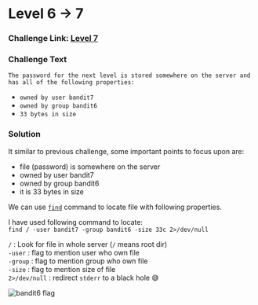 # Level 6 -> 7

### Challenge Link: [Level 7](http://overthewire.org/wargames/bandit/bandit7.html)

### Challenge Text

```The password for the next level is stored somewhere on the server and has all of the following properties:```

- `owned by user bandit7`
- `owned by group bandit6`
- `33 bytes in size`
### Solution
It similar to previous challenge, some important points to focus upon are:
- file (password) is somewhere on the server
- owned by user bandit7
- owned by group bandit6
- it is 33 bytes in size

We can use [`find`](https://man7.org/linux/man-pages/man1/find.1.html) command to locate file with following properties.

I have used following command to locate:<br>
```find / -user bandit7 -group bandit6 -size 33c 2>/dev/null```

`/` : Look for file in whole server (`/` means root dir)<br>
`-user` : flag to mention user who own file<br>
`-group` : flag to mention group who own file<br>
`-size` : flag to mention size of file<br>
`2>/dev/null` : redirect `stderr` to a black hole 😅

![bandit6 flag](media/bandit6_flag.png)